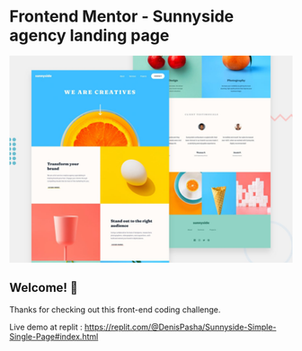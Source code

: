 # Frontend Mentor - Sunnyside agency landing page

![Design preview for the Sunnyside agency landing page coding challenge](./design/desktop-preview.jpg)

## Welcome! 👋

Thanks for checking out this front-end coding challenge.

Live demo at replit : https://replit.com/@DenisPasha/Sunnyside-Simple-Single-Page#index.html